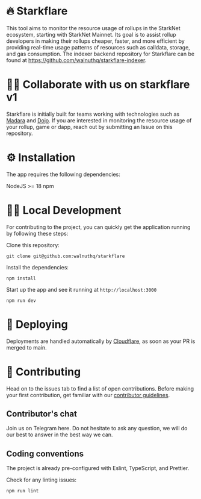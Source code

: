 # 🔥 Starkflare

This tool aims to monitor the resource usage of rollups in the StarkNet ecosystem, starting with StarkNet Mainnet. Its goal is to assist rollup developers in making their rollups cheaper, faster, and more efficient by providing real-time usage patterns of resources such as calldata, storage, and gas consumption. The indexer backend repository for Starkflare can be found at https://github.com/walnuthq/starkflare-indexer.

# 🙋‍♀️ Collaborate with us on starkflare v1

Starkflare is initially built for teams working with technologies such as [Madara](https://www.madara.zone/) and [Dojo](https://dojoengine.com/en/). If you are interested in monitoring the resource usage of your rollup, game or dapp, reach out by submitting an Issue on this repository.

# ⚙️ Installation

The app requires the following dependencies:

NodeJS >= 18
npm

# 👩‍💻 Local Development

For contributing to the project, you can quickly get the application running by following these steps:

Clone this repository:

```
git clone git@github.com:walnuthq/starkflare
```

Install the dependencies:

```
npm install
```

Start up the app and see it running at `http://localhost:3000`

```
npm run dev
```

# 🚀 Deploying

Deployments are handled automatically by [Cloudflare](https://www.cloudflare.com/), as soon as your PR is merged to main.

# 🤗 Contributing

Head on to the issues tab to find a list of open contributions. Before making your first contribution, get familiar with our [contributor guidelines](https://github.com/walnuthq/starkflare/issues/12).

## Contributor's chat

Join us on Telegram here. Do not hesitate to ask any question, we will do our best to answer in the best way we can.

## Coding conventions

The project is already pre-configured with Eslint, TypeScript, and Prettier.

Check for any linting issues:

```
npm run lint
```
